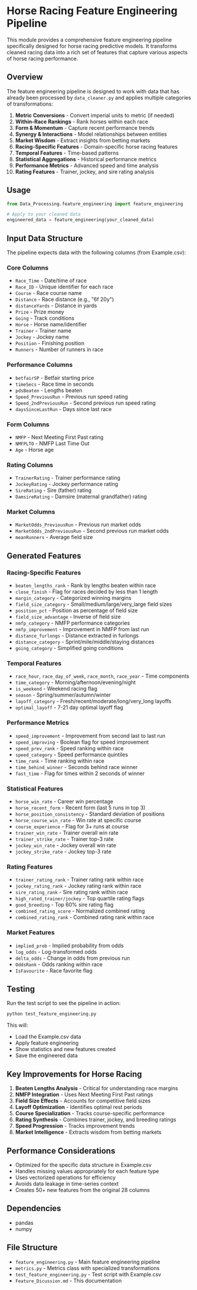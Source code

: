 # Horse Racing Feature Engineering Pipeline

This module provides a comprehensive feature engineering pipeline specifically designed for horse racing predictive models. It transforms cleaned racing data into a rich set of features that capture various aspects of horse racing performance.

## Overview

The feature engineering pipeline is designed to work with data that has already been processed by `data_cleaner.py` and applies multiple categories of transformations:

1. **Metric Conversions** - Convert imperial units to metric (if needed)
2. **Within-Race Rankings** - Rank horses within each race
3. **Form & Momentum** - Capture recent performance trends
4. **Synergy & Interactions** - Model relationships between entities
5. **Market Wisdom** - Extract insights from betting markets
6. **Racing-Specific Features** - Domain-specific horse racing features
7. **Temporal Features** - Time-based patterns
8. **Statistical Aggregations** - Historical performance metrics
9. **Performance Metrics** - Advanced speed and time analysis
10. **Rating Features** - Trainer, jockey, and sire rating analysis

## Usage

```python
from Data_Processing.feature_engineering import feature_engineering

# Apply to your cleaned data
engineered_data = feature_engineering(your_cleaned_data)
```

## Input Data Structure

The pipeline expects data with the following columns (from Example.csv):

### Core Columns
- `Race_Time` - Date/time of race
- `Race_ID` - Unique identifier for each race
- `Course` - Race course name
- `Distance` - Race distance (e.g., "6f 20y")
- `distanceYards` - Distance in yards
- `Prize` - Prize money
- `Going` - Track conditions
- `Horse` - Horse name/identifier
- `Trainer` - Trainer name
- `Jockey` - Jockey name
- `Position` - Finishing position
- `Runners` - Number of runners in race

### Performance Columns
- `betfairSP` - Betfair starting price
- `timeSecs` - Race time in seconds
- `pdsBeaten` - Lengths beaten
- `Speed_PreviousRun` - Previous run speed rating
- `Speed_2ndPreviousRun` - Second previous run speed rating
- `daysSinceLastRun` - Days since last race

### Form Columns
- `NMFP` - Next Meeting First Past rating
- `NMFPLTO` - NMFP Last Time Out
- `Age` - Horse age

### Rating Columns
- `TrainerRating` - Trainer performance rating
- `JockeyRating` - Jockey performance rating
- `SireRating` - Sire (father) rating
- `DamsireRating` - Damsire (maternal grandfather) rating

### Market Columns
- `MarketOdds_PreviousRun` - Previous run market odds
- `MarketOdds_2ndPreviousRun` - Second previous run market odds
- `meanRunners` - Average field size

## Generated Features

### Racing-Specific Features
- `beaten_lengths_rank` - Rank by lengths beaten within race
- `close_finish` - Flag for races decided by less than 1 length
- `margin_category` - Categorized winning margins
- `field_size_category` - Small/medium/large/very_large field sizes
- `position_pct` - Position as percentage of field size
- `field_size_advantage` - Inverse of field size
- `nmfp_category` - NMFP performance categories
- `nmfp_improvement` - Improvement in NMFP from last run
- `distance_furlongs` - Distance extracted in furlongs
- `distance_category` - Sprint/mile/middle/staying distances
- `going_category` - Simplified going conditions

### Temporal Features
- `race_hour`, `race_day_of_week`, `race_month`, `race_year` - Time components
- `time_category` - Morning/afternoon/evening/night
- `is_weekend` - Weekend racing flag
- `season` - Spring/summer/autumn/winter
- `layoff_category` - Fresh/recent/moderate/long/very_long layoffs
- `optimal_layoff` - 7-21 day optimal layoff flag

### Performance Metrics
- `speed_improvement` - Improvement from second last to last run
- `speed_improving` - Boolean flag for speed improvement
- `speed_prev_rank` - Speed ranking within race
- `speed_category` - Speed performance quintiles
- `time_rank` - Time ranking within race
- `time_behind_winner` - Seconds behind race winner
- `fast_time` - Flag for times within 2 seconds of winner

### Statistical Features
- `horse_win_rate` - Career win percentage
- `horse_recent_form` - Recent form (last 5 runs in top 3)
- `horse_position_consistency` - Standard deviation of positions
- `horse_course_win_rate` - Win rate at specific course
- `course_experience` - Flag for 3+ runs at course
- `trainer_win_rate` - Trainer overall win rate
- `trainer_strike_rate` - Trainer top-3 rate
- `jockey_win_rate` - Jockey overall win rate
- `jockey_strike_rate` - Jockey top-3 rate

### Rating Features
- `trainer_rating_rank` - Trainer rating rank within race
- `jockey_rating_rank` - Jockey rating rank within race
- `sire_rating_rank` - Sire rating rank within race
- `high_rated_trainer/jockey` - Top quartile rating flags
- `good_breeding` - Top 60% sire rating flag
- `combined_rating_score` - Normalized combined rating
- `combined_rating_rank` - Combined rating rank within race

### Market Features
- `implied_prob` - Implied probability from odds
- `log_odds` - Log-transformed odds
- `delta_odds` - Change in odds from previous run
- `OddsRank` - Odds ranking within race
- `IsFavourite` - Race favorite flag

## Testing

Run the test script to see the pipeline in action:

```python
python test_feature_engineering.py
```

This will:
- Load the Example.csv data
- Apply feature engineering
- Show statistics and new features created
- Save the engineered data

## Key Improvements for Horse Racing

1. **Beaten Lengths Analysis** - Critical for understanding race margins
2. **NMFP Integration** - Uses Next Meeting First Past ratings
3. **Field Size Effects** - Accounts for competitive field sizes
4. **Layoff Optimization** - Identifies optimal rest periods
5. **Course Specialization** - Tracks course-specific performance
6. **Rating Synthesis** - Combines trainer, jockey, and breeding ratings
7. **Speed Progression** - Tracks improvement trends
8. **Market Intelligence** - Extracts wisdom from betting markets

## Performance Considerations

- Optimized for the specific data structure in Example.csv
- Handles missing values appropriately for each feature type
- Uses vectorized operations for efficiency
- Avoids data leakage in time-series context
- Creates 50+ new features from the original 28 columns

## Dependencies

- pandas
- numpy

## File Structure

- `feature_engineering.py` - Main feature engineering pipeline
- `metrics.py` - Metrics class with specialized transformations
- `test_feature_engineering.py` - Test script with Example.csv
- `Feature_Dicussion.md` - This documentation 